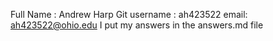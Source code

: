 Full Name : Andrew Harp
Git username : ah423522
email: ah423522@ohio.edu
I put my answers in the answers.md file
